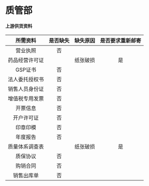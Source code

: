 # 质管部

#### 上游供货资料

| 所需资料     |   是否缺失   |     缺失原因   |     是否要求重新邮寄   | 
| :--------: |    :--:   |    :--:   |   :--: |
| 营业执照   |  否  |      |       | 
| 药品经营许可证  |     |  纸张破损    |     是   |      
| GSP证书    |  否  |       |          |   
| 法人委托授权书     |  否  |       |         |     
| 销售人员身份证     |  否  |      |        |   
| 增值税专用发票     |  否  |        |      |    
| 开票信息     |  否  |        |         | 
| 开户许可证    | 否 |        |        | 
| 印章印模     |  否 |        |        | 
| 年度报告     |  否 |        |         | 
| 质量体系调查表     |      |    纸张破损    |    是     | 
| 质保协议     |  否 |       |         |   
| 购销合同     |  否  |        |         | 
| 销售出库单     |  否 |        |         | 